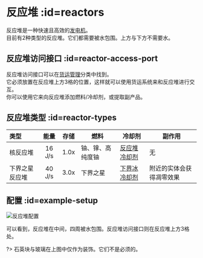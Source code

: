 # 反应堆 :id=reactors

反应堆是一种快速且高效的[发电机](/Electric-Machines#energy-generation)。  
目前有2种类型的反应堆。它们都需要被水包围。上方与下方不需要水。

## 反应堆访问接口 :id=reactor-access-port

反应堆访问接口可以在[货运管理](/Cargo-Management)分类中找到。  
它必须放置在反应堆上方3格的位置，这样就可以使用货运系统来和反应堆进行交互。  
你可以使用它来向反应堆添加燃料/冷却剂，或提取副产品。

## 反应堆类型 :id=reactor-types

| 类型  | 能量 | 存储 | 燃料 | 冷却剂 | 副作用 |
| :--- | :-: | :-: | ---- | ----- | ----- |
| 核反应堆 | 16 J/s |  1.0x  | 铀、镎、高纯度铀 | [反应堆冷却剂](/Coolant-Cells) | 无 |
| 下界之星反应堆 | 40 J/s |  3.0x  | 下界之星 | [下界冰冷却剂](/Coolant-Cells) | 附近的实体会获得凋零效果 |

## 配置 :id=example-setup

![反应堆配置](https://cdn.jsdelivr.net/gh/Slimefun/Wiki@master/images/multiblock-reactor.png)  

可以看到，反应堆在中间，四周被水包围。反应堆访问接口则在反应堆上方3格处。

?> 石英块与玻璃在上图中仅作为装饰。它们不是必须的。
